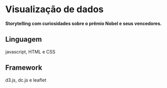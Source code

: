 # Visualização de dados

**Storytelling com curiosidades sobre o prêmio Nobel e seus vencedores.**

## Linguagem

javascript, HTML e CSS

## Framework

d3.js, dc.js e leaflet

